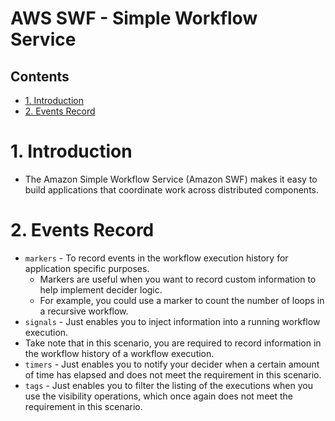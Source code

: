 # AWS SWF - Simple Workflow Service<!-- omit in toc -->

## Contents <!-- omit in toc -->

- [1. Introduction](#1-introduction)
- [2. Events Record](#2-events-record)

# 1. Introduction

- The Amazon Simple Workflow Service (Amazon SWF) makes it easy to build applications that coordinate work across distributed components.

# 2. Events Record

- `markers` - To record events in the workflow execution history for application specific purposes.
  - Markers are useful when you want to record custom information to help implement decider logic.
  - For example, you could use a marker to count the number of loops in a recursive workflow.
- `signals` - Just enables you to inject information into a running workflow execution.
- Take note that in this scenario, you are required to record information in the workflow history of a workflow execution.
- `timers` - Just enables you to notify your decider when a certain amount of time has elapsed and does not meet the requirement in this scenario.
- `tags` - Just enables you to filter the listing of the executions when you use the visibility operations, which once again does not meet the requirement in this scenario.